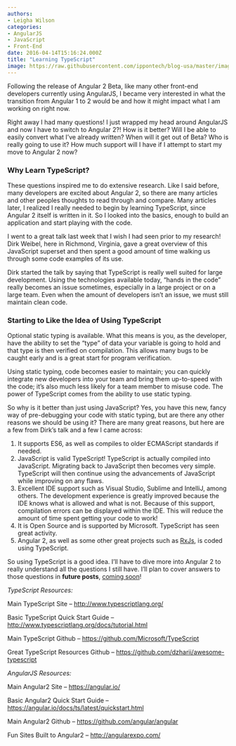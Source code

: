 ```yaml
---
authors:
- Leigha Wilson
categories:
- AngularJS
- JavaScript
- Front-End
date: 2016-04-14T15:16:24.000Z
title: "Learning TypeScript"
image: https://raw.githubusercontent.com/ippontech/blog-usa/master/images/2016/12/Never-Stop-Learning.jpg
---
```


Following the release of Angular 2 Beta, like many other front-end developers currently using AngularJS, I became very interested in what the transition from Angular 1 to 2 would be and how it might impact what I am working on right now.

<span style="font-weight: 400;">Right away I had many questions! I just wrapped my head around AngularJS and now I have to switch to Angular 2?! How is it better? Will I be able to easily convert what I’ve already written? When will it get out of Beta? Who is really going to use it? How much support will I have if I attempt to start my move to Angular 2 now?</span>

### Why Learn TypeScript?

<span style="font-weight: 400;">These questions inspired me to do extensive research. Like I said before, many developers are excited about Angular 2, so there are many articles and other peoples thoughts to read through and compare. Many articles later, I realized I really needed to begin by learning TypeScript, since Angular 2 itself is written in it. So I looked into the basics, enough to build an application and start playing with the code.</span>

<span style="font-weight: 400;">I went to a great talk last week that I wish I had seen prior to my research! Dirk Weibel, here in Richmond, Virginia, gave a great overview of this JavaScript superset and then spent a good amount of time walking us through some code examples of its use.</span>

<span style="font-weight: 400;">Dirk started the talk by saying that TypeScript is really well suited for large development. Using the technologies available today, “hands in the code” really becomes an issue sometimes, especially in a large project or on a large team. Even when the amount of developers isn’t an issue, we must still maintain clean code.</span>

### Starting to Like the Idea of Using TypeScript

<span style="font-weight: 400;">Optional static typing is available. What this means is you, as the developer, have the ability to set the “type” of data your variable is going to hold and that type is then verified on compilation. This allows many bugs to be caught early and is a great start for program verification.</span>

<span style="font-weight: 400;">Using static typing, code becomes easier to maintain; you can quickly integrate new developers into your team and bring them up-to-speed with the code; it’s also much less likely for a team member to misuse code. The power of TypeScript comes from the ability to use static typing.</span>

<span style="font-weight: 400;">So why is it better than just using JavaScript? Yes, you have this new, fancy way of pre-debugging your code with static typing, but are there any other reasons we should be using it? There are many great reasons, but here are a few from Dirk’s talk and a few I came across:</span>

1. <span style="font-weight: 400;">It supports ES6, as well as compiles to older </span><span style="font-weight: 400;">ECMAScript</span><span style="font-weight: 400;"> standards if needed.</span>
2. <span style="font-weight: 400;">JavaScript is valid TypeScript! TypeScript is actually compiled into JavaScript. Migrating back to JavaScript then becomes very simple. TypeScript will then continue using the advancements of JavaScript while improving on any flaws.</span>
3. <span style="font-weight: 400;">Excellent IDE support such as Visual Studio, Sublime and IntelliJ, among others. </span><span style="font-weight: 400;">The development experience is greatly improved because the IDE knows what is allowed and what is not. Because of this support, compilation errors can be displayed within the IDE. This will reduce the amount of time spent getting your code to work!</span>
4. <span style="font-weight: 400;">It is Open Source and is supported by Microsoft. TypeScript has seen great activity.</span>
5. <span style="font-weight: 400;">Angular 2</span><span style="font-weight: 400;">, as well as some other great projects such as </span>[<span style="font-weight: 400;">RxJs</span>](https://github.com/Reactive-Extensions/RxJS)<span style="font-weight: 400;">, is coded using TypeScript.</span>

<span style="font-weight: 400;">So using TypeScript is a good idea. I’ll have to dive more into </span><span style="font-weight: 400;">Angular 2</span><span style="font-weight: 400;"> to really understand all the questions I still have. I’ll plan to cover answers to those questions in **future posts**, <span style="text-decoration: underline;">coming soon</span>!</span>

*<span style="font-weight: 400;">TypeScript Resources:</span>*

<span style="font-weight: 400;">Main TypeScript Site – </span>[<span style="font-weight: 400;">http://www.typescriptlang.org/</span>](http://www.typescriptlang.org/)

<span style="font-weight: 400;">Basic TypeScript Quick Start Guide – </span>[<span style="font-weight: 400;">http://www.typescriptlang.org/docs/tutorial.html</span>](http://www.typescriptlang.org/docs/tutorial.html)

<span style="font-weight: 400;">Main TypeScript Github – </span>[<span style="font-weight: 400;">https://github.com/Microsoft/TypeScript</span>](https://github.com/Microsoft/TypeScript)

<span style="font-weight: 400;">Great TypeScript Resources Github – </span>[<span style="font-weight: 400;">https://github.com/dzharii/awesome-typescript</span>](https://github.com/dzharii/awesome-typescript)

*<span style="font-weight: 400;">AngularJS Resources:</span>*

<span style="font-weight: 400;">Main Angular2 Site – </span>[<span style="font-weight: 400;">https://angular.io/</span>](https://angular.io/)

<span style="font-weight: 400;">Basic Angular2 Quick Start Guide – </span>[<span style="font-weight: 400;">https://angular.io/docs/ts/latest/quickstart.html</span>](https://angular.io/docs/ts/latest/quickstart.html)

<span style="font-weight: 400;">Main Angular2 Github – </span>[<span style="font-weight: 400;">https://github.com/angular/angular</span>](https://github.com/angular/angular)

<span style="font-weight: 400;">Fun Sites Built to Angular2 – </span>[<span style="font-weight: 400;">http://angularexpo.com/</span>](http://angularexpo.com/)
